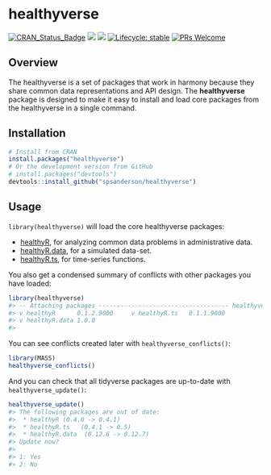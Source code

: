 
<!-- README.md is generated from README.Rmd. Please edit that file -->

# healthyverse

<!-- badges: start -->

[![CRAN\_Status\_Badge](http://www.r-pkg.org/badges/version/healthyverse)](https://cran.r-project.org/package=healthyverse)
![](http://cranlogs.r-pkg.org/badges/healthyverse?color=brightgreen)
![](http://cranlogs.r-pkg.org/badges/grand-total/healthyverse?color=brightgreen)
[![Lifecycle:
stable](https://img.shields.io/badge/lifecycle-stable-brightgreen.svg)](https://lifecycle.r-lib.org/articles/stages.html##stable)
[![PRs
Welcome](https://img.shields.io/badge/PRs-welcome-brightgreen.svg?style=flat-square)](http://makeapullrequest.com)
<!-- badges: end -->

## Overview

The healthyverse is a set of packages that work in harmony because they
share common data representations and API design. The **healthyverse**
package is designed to make it easy to install and load core packages
from the healthyverse in a single command.

## Installation

``` r
# Install from CRAN
install.packages("healthyverse")
# Or the development version from GitHub
# install.packages("devtools")
devtools::install_github("spsanderson/healthyverse")
```

## Usage

`library(healthyverse)` will load the core healthyverse packages:

-   [healthyR](https://www.spsanderson.com/healthyR/), for analyzing
    common data problems in administrative data.
-   [healthyR.data](https://www.spsanderson.com/healthyR.data/), for a
    simulated data-set.
-   [healthyR.ts](https://www.spsanderson.com/healthyR.ts/), for
    time-series functions.

You also get a condensed summary of conflicts with other packages you
have loaded:

``` r
library(healthyverse)
#> -- Attaching packages ------------------------------------ healthyverse 1.0.0 --
#> v healthyR      0.1.2.9000     v healthyR.ts   0.1.1.9000
#> v healthyR.data 1.0.0
#> 
```

You can see conflicts created later with `healthyverse_conflicts()`:

``` r
library(MASS)
healthyverse_conflicts()
```

And you can check that all tidyverse packages are up-to-date with
`healthyverse_update()`:

``` r
healthyverse_update()
#> The following packages are out of date:
#>  * healthyR (0.4.0 -> 0.4.1)
#>  * healthyR.ts   (0.4.1 -> 0.5)
#>  * healthyR.data  (0.12.6 -> 0.12.7)
#> Update now?
#> 
#> 1: Yes
#> 2: No
```
